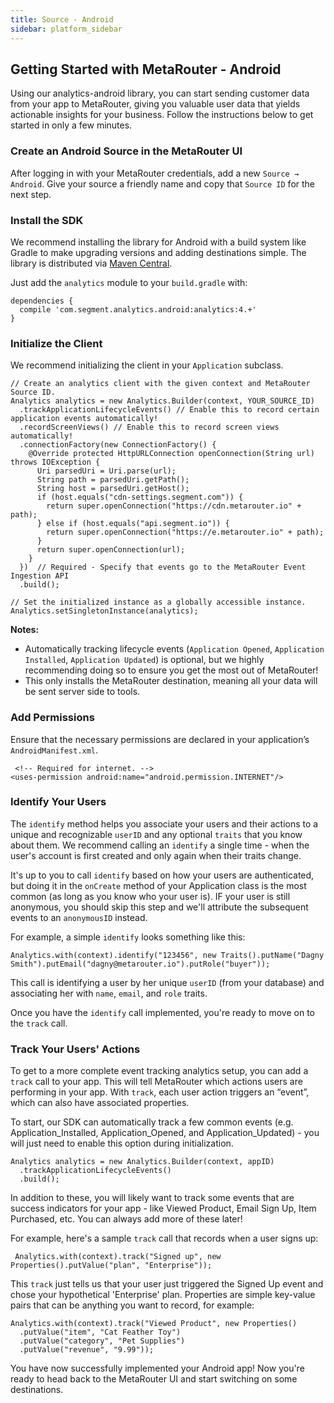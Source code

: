 ```yaml
---
title: Source - Android
sidebar: platform_sidebar
---
```


## Getting Started with MetaRouter - Android

Using our analytics-android library, you can start sending customer data from your app to MetaRouter, giving you valuable user data that yields actionable insights for your business. Follow the instructions below to get started in only a few minutes.

### Create an Android Source in the MetaRouter UI

After logging in with your MetaRouter credentials, add a new `Source → Android`. Give your source a friendly name and copy that `Source ID` for the next step.

### Install the SDK

We recommend installing the library for Android with a build system like Gradle to make upgrading versions and adding destinations simple. The library is distributed via [Maven Central](http://search.maven.org/).

Just add the `analytics` module to your `build.gradle` with:

```
dependencies {
  compile 'com.segment.analytics.android:analytics:4.+'
}
```

### Initialize the Client

We recommend initializing the client in your `Application` subclass.

```
// Create an analytics client with the given context and MetaRouter Source ID.
Analytics analytics = new Analytics.Builder(context, YOUR_SOURCE_ID)
  .trackApplicationLifecycleEvents() // Enable this to record certain application events automatically!
  .recordScreenViews() // Enable this to record screen views automatically!
  .connectionFactory(new ConnectionFactory() {
    @Override protected HttpURLConnection openConnection(String url) throws IOException {
      Uri parsedUri = Uri.parse(url);
      String path = parsedUri.getPath();
      String host = parsedUri.getHost();
      if (host.equals("cdn-settings.segment.com")) {
        return super.openConnection("https://cdn.metarouter.io" + path);
      } else if (host.equals("api.segment.io")) {
        return super.openConnection("https://e.metarouter.io" + path);
      }
      return super.openConnection(url);
    }
  })  // Required - Specify that events go to the MetaRouter Event Ingestion API
  .build();

// Set the initialized instance as a globally accessible instance.
Analytics.setSingletonInstance(analytics);
```

**Notes:**

* Automatically tracking lifecycle events (`Application Opened`, `Application Installed`, `Application Updated`) is optional, but we highly recommending doing so to ensure you get the most out of MetaRouter!
* This only installs the MetaRouter destination, meaning all your data will be sent server side to tools.

### Add Permissions

Ensure that the necessary permissions are declared in your application’s `AndroidManifest.xml`.

```
 <!-- Required for internet. -->
<uses-permission android:name="android.permission.INTERNET"/>
```

### Identify Your Users

The `identify` method helps you associate your users and their actions to a unique and recognizable `userID` and any optional `traits` that you know about them. We recommend calling an `identify` a single time - when the user's account is first created and only again when their traits change.

It's up to you to call `identify` based on how your users are authenticated, but doing it in the `onCreate` method of your Application class is the most common (as long as you know who your user is). IF your user is still anonymous, you should skip this step and we'll attribute the subsequent events to an `anonymousID` instead.

For example, a simple `identify` looks something like this:

```
Analytics.with(context).identify("123456", new Traits().putName("Dagny Smith").putEmail("dagny@metarouter.io").putRole("buyer"));
```

This call is identifying a user by her unique `userID` (from your database) and associating her with `name`, `email`, and `role` traits.

Once you have the `identify` call implemented, you're ready to move on to the `track` call.

### Track Your Users' Actions

To get to a more complete event tracking analytics setup, you can add a `track` call to your app. This will tell MetaRouter which actions users are performing in your app. With `track`, each user action triggers an “event”, which can also have associated properties.

To start, our SDK can automatically track a few common events (e.g. Application_Installed, Application_Opened, and Application_Updated) - you will just need to enable this option during initialization.

```
Analytics analytics = new Analytics.Builder(context, appID)
  .trackApplicationLifecycleEvents()
  .build();
```

In addition to these, you will likely want to track some events that are success indicators for your app - like Viewed Product, Email Sign Up, Item Purchased, etc. You can always add more of these later!

For example, here's a sample `track` call that records when a user signs up:

```
 Analytics.with(context).track("Signed up", new Properties().putValue("plan", "Enterprise"));
```

This `track` just tells us that your user just triggered the Signed Up event and chose your hypothetical 'Enterprise' plan. Properties are simple key-value pairs that can be anything you want to record, for example:

```
Analytics.with(context).track("Viewed Product", new Properties()
  .putValue("item", "Cat Feather Toy")
  .putValue("category", "Pet Supplies")
  .putValue("revenue", "9.99"));
```

You have now successfully implemented your Android app! Now you're ready to head back to the MetaRouter UI and start switching on some destinations.

